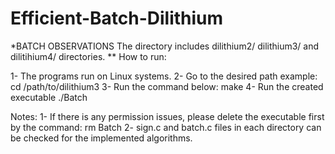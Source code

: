# Efficient-Batch-Dilithium

*BATCH OBSERVATIONS
The directory includes dilithium2/
		       dilithium3/ and
		       dilitihium4/ directories.
** How to run:

1- The programs run on Linux systems.
2- Go to the desired path
	example:
		cd /path/to/dilithium3
3- Run the command below:
		make
4- Run the created executable
		./Batch


Notes: 1- If there is any permission issues, please delete the executable first by the command:
		rm Batch
       2- sign.c and batch.c files in each directory can be checked for the implemented algorithms.

 
